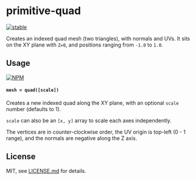 # primitive-quad

[![stable](http://badges.github.io/stability-badges/dist/stable.svg)](http://github.com/badges/stability-badges)

Creates an indexed quad mesh (two triangles), with normals and UVs. It sits on the XY plane with `Z=0`, and positions ranging from `-1.0` to `1.0`.

## Usage

[![NPM](https://nodei.co/npm/primitive-quad.png)](https://www.npmjs.com/package/primitive-quad)

#### `mesh = quad([scale])`

Creates a new indexed quad along the XY plane, with an optional `scale` number (defaults to 1).

`scale` can also be an `[x, y]` array to scale each axes independently.

The vertices are in counter-clockwise order, the UV origin is top-left (0 - 1 range), and the normals are negative along the Z axis.

## License

MIT, see [LICENSE.md](http://github.com/glo-js/primitive-quad/blob/master/LICENSE.md) for details.
